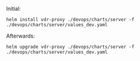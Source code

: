 Initial:
```console
helm install vdr-proxy ./devops/charts/server -f ./devops/charts/server/values_dev.yaml
```

Afterwards:
```console
helm upgrade vdr-proxy ./devops/charts/server -f ./devops/charts/server/values_dev.yaml
```